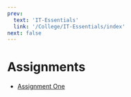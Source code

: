 ```yaml
---
prev:
  text: 'IT-Essentials'
  link: '/College/IT-Essentials/index'
next: false
---
```


# Assignments

- [Assignment One](AssignmentOne.md)

